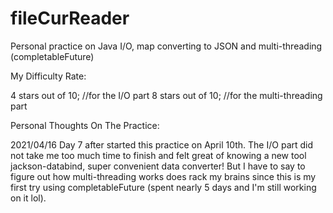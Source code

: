 # fileCurReader
Personal practice on Java I/O, map converting to JSON and multi-threading (completableFuture) 

My Difficulty Rate:

4 stars out of 10; //for the I/O part
8 stars out of 10; //for the multi-threading part

Personal Thoughts On The Practice:

2021/04/16
Day 7 after started this practice on April 10th. 
The I/O part did not take me too much time to finish and felt great of knowing a new tool jackson-databind, super convenient data converter!
But I have to say to figure out how multi-threading works does rack my brains since this is my first try using completableFuture 
(spent nearly 5 days and I'm still working on it lol). 
